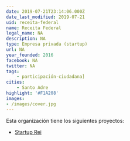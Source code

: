 ```yaml
---
date: 2019-07-21T23:14:06.000Z
date_last_modified: 2019-07-21
uid: receita-federal
name: Receita Federal
legal_name: NA
description: NA
type: Empresa privada (startup)
url: NA
year_founded: 2016
facebook: NA
twitter: NA
tags:
    - participación-ciudadana]
cities: 
    - Santo Adre
highlight: '#F1A208'
images:
- /images/cover.jpg
---
```


Esta organización tiene los siguientes proyectos:

- [Startup Rei](/i/startup-rei.html)
